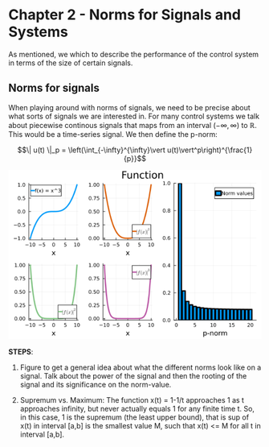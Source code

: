 # Chapter 2 - Norms for Signals and Systems
As mentioned, we which to describe the performance of the control system in terms of the size of certain signals. 

## Norms for signals
When playing around with norms of signals, we need to be precise about what sorts of signals we are interested in. For many control systems we talk about piecewise continous signals that maps from an interval $(-\infty, \infty)$ to $\mathbb{R}$. This would be a time-series signal. We then define the p-norm:

$$\| u(t) \|_p = \left(\int_{-\infty}^{\infty}\vert u(t)\vert^p\right)^{\frac{1}{p}}$$

![plot](./assets/Norms.png)


**STEPS**: 

1. Figure to get a general idea about what the different norms look like on a signal. Talk about the power of the signal and then the rooting of the signal and its significance on the norm-value. 

2. Supremum vs. Maximum: The function x(t) = 1-1/t approaches 1 as t approaches infinity, but never actually equals 1 for any finite time t. So, in this case, 1 is the supremum (the least upper bound), that is sup of x(t) in interval [a,b] is the smallest value M, such that x(t) <= M for all t in interval [a,b].


